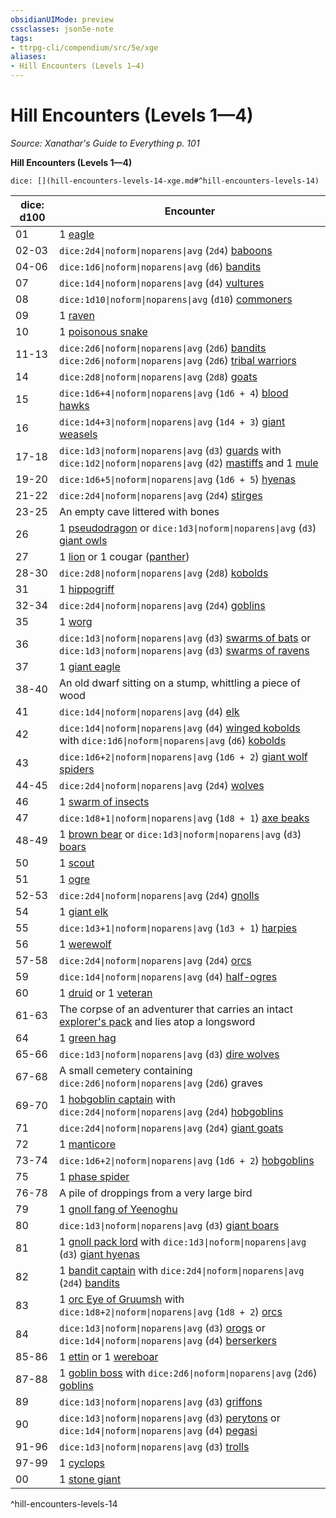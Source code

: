 ```yaml
---
obsidianUIMode: preview
cssclasses: json5e-note
tags:
- ttrpg-cli/compendium/src/5e/xge
aliases:
- Hill Encounters (Levels 1—4)
---
```

# Hill Encounters (Levels 1—4)
*Source: Xanathar's Guide to Everything p. 101* 

**Hill Encounters (Levels 1—4)**

`dice: [](hill-encounters-levels-14-xge.md#^hill-encounters-levels-14)`

| dice: d100 | Encounter |
|------------|-----------|
| 01 | 1 [eagle](/3-Mechanics/CLI/bestiary/beast/eagle-xmm.md) |
| 02-03 | `dice:2d4\|noform\|noparens\|avg` (`2d4`) [baboons](/3-Mechanics/CLI/bestiary/beast/baboon-xmm.md) |
| 04-06 | `dice:1d6\|noform\|noparens\|avg` (`d6`) [bandits](/3-Mechanics/CLI/bestiary/humanoid/bandit-xmm.md) |
| 07 | `dice:1d4\|noform\|noparens\|avg` (`d4`) [vultures](/3-Mechanics/CLI/bestiary/beast/vulture-xmm.md) |
| 08 | `dice:1d10\|noform\|noparens\|avg` (`d10`) [commoners](/3-Mechanics/CLI/bestiary/humanoid/commoner-xmm.md) |
| 09 | 1 [raven](/3-Mechanics/CLI/bestiary/beast/raven-xmm.md) |
| 10 | 1 [poisonous snake](/3-Mechanics/CLI/bestiary/beast/venomous-snake-xmm.md) |
| 11-13 | `dice:2d6\|noform\|noparens\|avg` (`2d6`) [bandits](/3-Mechanics/CLI/bestiary/humanoid/bandit-xmm.md) `dice:2d6\|noform\|noparens\|avg` (`2d6`) [tribal warriors](/3-Mechanics/CLI/bestiary/humanoid/warrior-infantry-xmm.md) |
| 14 | `dice:2d8\|noform\|noparens\|avg` (`2d8`) [goats](/3-Mechanics/CLI/bestiary/beast/goat-xmm.md) |
| 15 | `dice:1d6+4\|noform\|noparens\|avg` (`1d6 + 4`) [blood hawks](/3-Mechanics/CLI/bestiary/beast/blood-hawk-xmm.md) |
| 16 | `dice:1d4+3\|noform\|noparens\|avg` (`1d4 + 3`) [giant weasels](/3-Mechanics/CLI/bestiary/beast/giant-weasel-xmm.md) |
| 17-18 | `dice:1d3\|noform\|noparens\|avg` (`d3`) [guards](/3-Mechanics/CLI/bestiary/humanoid/guard-xmm.md) with `dice:1d2\|noform\|noparens\|avg` (`d2`) [mastiffs](/3-Mechanics/CLI/bestiary/beast/mastiff-xmm.md) and 1 [mule](/3-Mechanics/CLI/bestiary/beast/mule-xmm.md) |
| 19-20 | `dice:1d6+5\|noform\|noparens\|avg` (`1d6 + 5`) [hyenas](/3-Mechanics/CLI/bestiary/beast/hyena-xmm.md) |
| 21-22 | `dice:2d4\|noform\|noparens\|avg` (`2d4`) [stirges](/3-Mechanics/CLI/bestiary/monstrosity/stirge-xmm.md) |
| 23-25 | An empty cave littered with bones |
| 26 | 1 [pseudodragon](/3-Mechanics/CLI/bestiary/dragon/pseudodragon-xmm.md) or `dice:1d3\|noform\|noparens\|avg` (`d3`) [giant owls](/3-Mechanics/CLI/bestiary/celestial/giant-owl-xmm.md) |
| 27 | 1 [lion](/3-Mechanics/CLI/bestiary/beast/lion-xmm.md) or 1 cougar ([panther](/3-Mechanics/CLI/bestiary/beast/panther-xmm.md)) |
| 28-30 | `dice:2d8\|noform\|noparens\|avg` (`2d8`) [kobolds](/3-Mechanics/CLI/bestiary/dragon/kobold-warrior-xmm.md) |
| 31 | 1 [hippogriff](/3-Mechanics/CLI/bestiary/monstrosity/hippogriff-xmm.md) |
| 32-34 | `dice:2d4\|noform\|noparens\|avg` (`2d4`) [goblins](/3-Mechanics/CLI/bestiary/fey/goblin-warrior-xmm.md) |
| 35 | 1 [worg](/3-Mechanics/CLI/bestiary/fey/worg-xmm.md) |
| 36 | `dice:1d3\|noform\|noparens\|avg` (`d3`) [swarms of bats](/3-Mechanics/CLI/bestiary/beast/swarm-of-bats-xmm.md) or `dice:1d3\|noform\|noparens\|avg` (`d3`) [swarms of ravens](/3-Mechanics/CLI/bestiary/beast/swarm-of-ravens-xmm.md) |
| 37 | 1 [giant eagle](/3-Mechanics/CLI/bestiary/celestial/giant-eagle-xmm.md) |
| 38-40 | An old dwarf sitting on a stump, whittling a piece of wood |
| 41 | `dice:1d4\|noform\|noparens\|avg` (`d4`) [elk](/3-Mechanics/CLI/bestiary/beast/elk-xmm.md) |
| 42 | `dice:1d4\|noform\|noparens\|avg` (`d4`) [winged kobolds](/3-Mechanics/CLI/bestiary/dragon/winged-kobold-xmm.md) with `dice:1d6\|noform\|noparens\|avg` (`d6`) [kobolds](/3-Mechanics/CLI/bestiary/dragon/kobold-warrior-xmm.md) |
| 43 | `dice:1d6+2\|noform\|noparens\|avg` (`1d6 + 2`) [giant wolf spiders](/3-Mechanics/CLI/bestiary/beast/giant-wolf-spider-xmm.md) |
| 44-45 | `dice:2d4\|noform\|noparens\|avg` (`2d4`) [wolves](/3-Mechanics/CLI/bestiary/beast/wolf-xmm.md) |
| 46 | 1 [swarm of insects](/3-Mechanics/CLI/bestiary/beast/swarm-of-insects-xmm.md) |
| 47 | `dice:1d8+1\|noform\|noparens\|avg` (`1d8 + 1`) [axe beaks](/3-Mechanics/CLI/bestiary/monstrosity/axe-beak-xmm.md) |
| 48-49 | 1 [brown bear](/3-Mechanics/CLI/bestiary/beast/brown-bear-xmm.md) or `dice:1d3\|noform\|noparens\|avg` (`d3`) [boars](/3-Mechanics/CLI/bestiary/beast/boar-xmm.md) |
| 50 | 1 [scout](/3-Mechanics/CLI/bestiary/humanoid/scout-xmm.md) |
| 51 | 1 [ogre](/3-Mechanics/CLI/bestiary/giant/ogre-xmm.md) |
| 52-53 | `dice:2d4\|noform\|noparens\|avg` (`2d4`) [gnolls](/3-Mechanics/CLI/bestiary/fiend/gnoll-warrior-xmm.md) |
| 54 | 1 [giant elk](/3-Mechanics/CLI/bestiary/celestial/giant-elk-xmm.md) |
| 55 | `dice:1d3+1\|noform\|noparens\|avg` (`1d3 + 1`) [harpies](/3-Mechanics/CLI/bestiary/monstrosity/harpy-xmm.md) |
| 56 | 1 [werewolf](/3-Mechanics/CLI/bestiary/monstrosity/werewolf-xmm.md) |
| 57-58 | `dice:2d4\|noform\|noparens\|avg` (`2d4`) [orcs](/3-Mechanics/CLI/bestiary/humanoid/tough-xmm.md) |
| 59 | `dice:1d4\|noform\|noparens\|avg` (`d4`) [half-ogres](/3-Mechanics/CLI/bestiary/giant/ogrillon-ogre-xmm.md) |
| 60 | 1 [druid](/3-Mechanics/CLI/bestiary/humanoid/druid-xmm.md) or 1 [veteran](/3-Mechanics/CLI/bestiary/humanoid/warrior-veteran-xmm.md) |
| 61-63 | The corpse of an adventurer that carries an intact [explorer's pack](/3-Mechanics/CLI/items/explorers-pack-xphb.md) and lies atop a longsword |
| 64 | 1 [green hag](/3-Mechanics/CLI/bestiary/fey/green-hag-xmm.md) |
| 65-66 | `dice:1d3\|noform\|noparens\|avg` (`d3`) [dire wolves](/3-Mechanics/CLI/bestiary/beast/dire-wolf-xmm.md) |
| 67-68 | A small cemetery containing `dice:2d6\|noform\|noparens\|avg` (`2d6`) graves |
| 69-70 | 1 [hobgoblin captain](/3-Mechanics/CLI/bestiary/fey/hobgoblin-captain-xmm.md) with `dice:2d4\|noform\|noparens\|avg` (`2d4`) [hobgoblins](/3-Mechanics/CLI/bestiary/fey/hobgoblin-warrior-xmm.md) |
| 71 | `dice:2d4\|noform\|noparens\|avg` (`2d4`) [giant goats](/3-Mechanics/CLI/bestiary/beast/giant-goat-xmm.md) |
| 72 | 1 [manticore](/3-Mechanics/CLI/bestiary/monstrosity/manticore-xmm.md) |
| 73-74 | `dice:1d6+2\|noform\|noparens\|avg` (`1d6 + 2`) [hobgoblins](/3-Mechanics/CLI/bestiary/fey/hobgoblin-warrior-xmm.md) |
| 75 | 1 [phase spider](/3-Mechanics/CLI/bestiary/monstrosity/phase-spider-xmm.md) |
| 76-78 | A pile of droppings from a very large bird |
| 79 | 1 [gnoll fang of Yeenoghu](/3-Mechanics/CLI/bestiary/fiend/gnoll-fang-of-yeenoghu-xmm.md) |
| 80 | `dice:1d3\|noform\|noparens\|avg` (`d3`) [giant boars](/3-Mechanics/CLI/bestiary/beast/giant-boar-xmm.md) |
| 81 | 1 [gnoll pack lord](/3-Mechanics/CLI/bestiary/fiend/gnoll-pack-lord-xmm.md) with `dice:1d3\|noform\|noparens\|avg` (`d3`) [giant hyenas](/3-Mechanics/CLI/bestiary/beast/giant-hyena-xmm.md) |
| 82 | 1 [bandit captain](/3-Mechanics/CLI/bestiary/humanoid/bandit-captain-xmm.md) with `dice:2d4\|noform\|noparens\|avg` (`2d4`) [bandits](/3-Mechanics/CLI/bestiary/humanoid/bandit-xmm.md) |
| 83 | 1 [orc Eye of Gruumsh](/3-Mechanics/CLI/bestiary/humanoid/cultist-fanatic-xmm.md) with `dice:1d8+2\|noform\|noparens\|avg` (`1d8 + 2`) [orcs](/3-Mechanics/CLI/bestiary/humanoid/tough-xmm.md) |
| 84 | `dice:1d3\|noform\|noparens\|avg` (`d3`) [orogs](/3-Mechanics/CLI/bestiary/humanoid/berserker-xmm.md) or `dice:1d4\|noform\|noparens\|avg` (`d4`) [berserkers](/3-Mechanics/CLI/bestiary/humanoid/berserker-xmm.md) |
| 85-86 | 1 [ettin](/3-Mechanics/CLI/bestiary/giant/ettin-xmm.md) or 1 [wereboar](/3-Mechanics/CLI/bestiary/monstrosity/wereboar-xmm.md) |
| 87-88 | 1 [goblin boss](/3-Mechanics/CLI/bestiary/fey/goblin-boss-xmm.md) with `dice:2d6\|noform\|noparens\|avg` (`2d6`) [goblins](/3-Mechanics/CLI/bestiary/fey/goblin-warrior-xmm.md) |
| 89 | `dice:1d3\|noform\|noparens\|avg` (`d3`) [griffons](/3-Mechanics/CLI/bestiary/monstrosity/griffon-xmm.md) |
| 90 | `dice:1d3\|noform\|noparens\|avg` (`d3`) [perytons](/3-Mechanics/CLI/bestiary/monstrosity/peryton-xmm.md) or `dice:1d4\|noform\|noparens\|avg` (`d4`) [pegasi](/3-Mechanics/CLI/bestiary/celestial/pegasus-xmm.md) |
| 91-96 | `dice:1d3\|noform\|noparens\|avg` (`d3`) [trolls](/3-Mechanics/CLI/bestiary/giant/troll-xmm.md) |
| 97-99 | 1 [cyclops](/3-Mechanics/CLI/bestiary/giant/cyclops-sentry-xmm.md) |
| 00 | 1 [stone giant](/3-Mechanics/CLI/bestiary/giant/stone-giant-xmm.md) |
^hill-encounters-levels-14